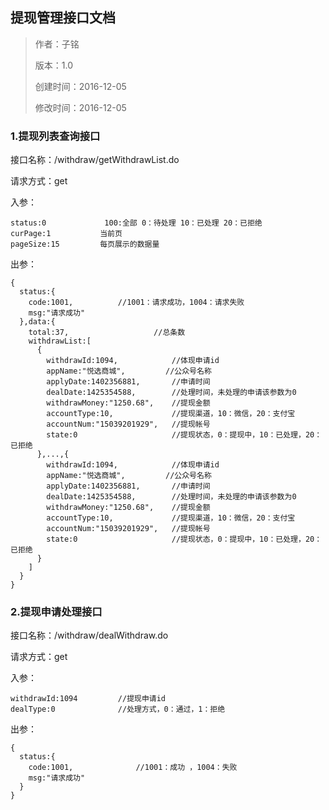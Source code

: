 ## 提现管理接口文档

> 作者：子铭
>
> 版本：1.0
>
> 创建时间：2016-12-05
>
> 修改时间：2016-12-05

### 1.提现列表查询接口

接口名称：/withdraw/getWithdrawList.do

请求方式：get

入参：

```
status:0             100:全部 0：待处理 10：已处理 20：已拒绝
curPage:1			当前页
pageSize:15			每页展示的数据量
```

出参：

```
{
  status:{
    code:1001,			//1001：请求成功，1004：请求失败
    msg:"请求成功"
  },data:{
  	total:37,					//总条数
    withdrawList:[
      {
      	withdrawId:1094,			//体现申请id
        appName:"悦选商城",			//公众号名称
        applyDate:1402356881,		//申请时间
        dealDate:1425354588,		//处理时间，未处理的申请该参数为0
        withdrawMoney:"1250.68",	//提现金额
        accountType:10,				//提现渠道，10：微信，20：支付宝
        accountNum:"15039201929",	//提现帐号
        state:0						//提现状态，0：提现中，10：已处理，20：已拒绝
      },...,{
      	withdrawId:1094,			//体现申请id
        appName:"悦选商城",			//公众号名称
        applyDate:1402356881,		//申请时间
        dealDate:1425354588,		//处理时间，未处理的申请该参数为0
        withdrawMoney:"1250.68",	//提现金额
        accountType:10,				//提现渠道，10：微信，20：支付宝
        accountNum:"15039201929",	//提现帐号
        state:0						//提现状态，0：提现中，10：已处理，20：已拒绝
      }
    ]
  }
}
```

### 2.提现申请处理接口

接口名称：/withdraw/dealWithdraw.do

请求方式：get

入参：

```
withdrawId:1094			//提现申请id
dealType:0				//处理方式，0：通过，1：拒绝
```

出参：

```
{
  status:{
    code:1001,				//1001：成功 ，1004：失败
    msg:"请求成功"
  }
}
```